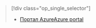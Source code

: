 > [!div class="op_single_selector"]
> * [<span data-ttu-id="6df5e-101">Портал Azure</span><span class="sxs-lookup"><span data-stu-id="6df5e-101">Azure portal</span></span>](../articles/storage/common/storage-e2e-troubleshooting.md)
> 
> 

